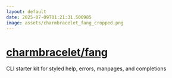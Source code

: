```yaml
---
layout: default
date: 2025-07-09T01:21:31.500985
image: assets/charmbracelet_fang_cropped.png
---
```


# [charmbracelet/fang](https://github.com/charmbracelet/fang)

CLI starter kit for styled help, errors, manpages, and completions
